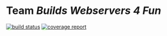 # Team _Builds Webservers 4 Fun_

[![build status](https://ada.csse.rose-hulman.edu/buildswebservers4fun/webserver3000/badges/master/build.svg)](https://ada.csse.rose-hulman.edu/buildswebservers4fun/webserver3000/commits/master)
[![coverage report](https://ada.csse.rose-hulman.edu/buildswebservers4fun/webserver3000/badges/master/coverage.svg)](https://ada.csse.rose-hulman.edu/buildswebservers4fun/webserver3000/commits/master)